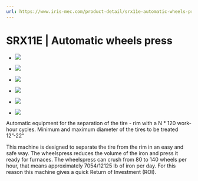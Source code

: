 ```yaml
---
url: https://www.iris-mec.com/product-detail/srx11e-automatic-wheels-press/
---
```


# SRX11E | Automatic wheels press



- [](https://www.iris-mec.com/wp-content/uploads/2015/10/SR8E.jpg "Enlarge Image")![](https://www.iris-mec.com/wp-content/uploads/2015/10/SR8E.jpg)
    
- [](https://www.iris-mec.com/wp-content/uploads/2015/10/SR_02.jpg "Enlarge Image")![](https://www.iris-mec.com/wp-content/uploads/2015/10/SR_02-480x324.jpg)
    
- [](https://www.iris-mec.com/wp-content/uploads/2015/10/SR_01.jpg "Enlarge Image")![](https://www.iris-mec.com/wp-content/uploads/2015/10/SR_01-480x324.jpg)
    



- ![](https://www.iris-mec.com/wp-content/uploads/2015/10/SR8E-80x80.jpg)
- ![](https://www.iris-mec.com/wp-content/uploads/2015/10/SR_02-80x80.jpg)
- ![](https://www.iris-mec.com/wp-content/uploads/2015/10/SR_01-80x80.jpg)

Automatic equipment for the separation of the tire - rim with a N ° 120 work-hour cycles. Minimum and maximum diameter of the tires to be treated 12”-22“


This machine is designed to separate the tire from the rim in an easy and safe way. The wheelspress reduces the volume of the iron and press it ready for furnaces. The wheelspress can crush from 80 to 140 wheels per hour, that means approximately 7054/12125 lb of iron per day. For this reason this machine gives a quick Return of Investment (ROI).